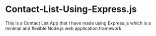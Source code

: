 # Contact-List-Using-Express.js
This is a Contact List App that I have made using Express.js which is a minimal and flexible Node.js web application framework
